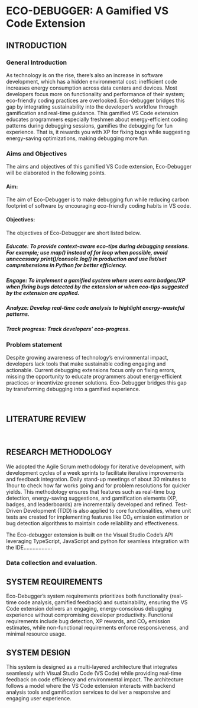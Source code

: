 # ECO-DEBUGGER: A Gamified VS Code Extension




## INTRODUCTION

### General Introduction
As technology is on the rise, there’s also an increase in software development, which has a hidden environmental cost: inefficient code increases energy consumption across data centers and devices. Most developers focus more on functionality and performance of their system; eco-friendly coding practices are overlooked. Eco-debugger bridges this gap by integrating sustainability into the developer’s workflow through gamification and real-time guidance. This gamified VS Code extension educates programmers especially freshmen about energy-efficient coding patterns during debugging sessions, gamifies the debugging for fun experience. That is, it rewards you with XP for fixing bugs while suggesting energy-saving optimizations, making debugging more fun.

### Aims and Objectives
The aims and objectives of this gamified VS Code extension, Eco-Debugger will be elaborated in the following points.
#### Aim:
The aim of Eco-Debugger is to make debugging fun while reducing carbon footprint of software by encouraging eco-friendly coding habits in VS code.
#### Objectives:
The objectives of Eco-Debugger are short listed below.
##### Educate: To provide context-aware eco-tips during debugging sessions. For example; use map() instead of for loop when possible, avoid unnecessary print()/console.log() in production and use list/set comprehensions in Python for better efficiency.
##### Engage: To implement a gamified system where users earn badges/XP when fixing bugs detected by the extension or when eco-tips suggested by the extension are applied.
##### Analyze:  Develop real-time code analysis to highlight energy-wasteful patterns.
##### Track progress: Track developers’ eco-progress.

### Problem statement
Despite growing awareness of technology’s environmental impact, developers lack tools that make sustainable coding engaging and actionable. Current debugging extensions focus only on fixing errors, missing the opportunity to educate programmers about energy-efficient practices or incentivize greener solutions. Eco-Debugger bridges this gap by transforming debugging into a gamified experience.

 
## LITERATURE REVIEW

 
## RESEARCH METHODOLOGY

We adopted the Agile Scrum methodology for iterative development, with development cycles of a week sprints to facilitate iterative improvements and feedback integration. Daily stand-up meetings of about 30 minutes to 1hour to check how far works going and for problem resolutions for quicker yields. This methodology ensures that features such as real-time bug detection, energy-saving suggestions, and gamification elements (XP, badges, and leaderboards) are incrementally developed and refined. Test-Driven Development (TDD) is also applied to core functionalities, where unit tests are created for implementing features like CO₂ emission estimation or bug detection algorithms to maintain code reliability and effectiveness.

The Eco-debugger extension is built on the Visual Studio Code’s API leveraging TypeScript, JavaScript and python for seamless integration with the IDE……………….

### Data collection and evaluation.


## SYSTEM REQUIREMENTS

Eco-Debugger’s system requirements prioritizes both functionality (real-time code analysis, gamified feedback) and sustainability, ensuring the VS Code extension delivers an engaging, energy-conscious debugging experience without compromising developer productivity. Functional requirements include bug detection, XP rewards, and CO₂ emission estimates, while non-functional requirements enforce responsiveness, and minimal resource usage.


## SYSTEM DESIGN

This system is designed as a multi-layered architecture that integrates seamlessly with Visual Studio Code (VS Code) while providing real-time feedback on code efficiency and environmental impact. The architecture follows a model where the VS Code extension interacts with backend analysis tools and gamification services to deliver a responsive and engaging user experience. 
